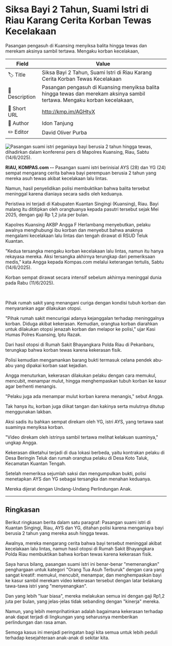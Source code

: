 # Siksa Bayi 2 Tahun, Suami Istri di Riau Karang Cerita Korban Tewas Kecelakaan

Pasangan pengasuh di Kuansing menyiksa balita hingga tewas dan merekam aksinya sambil tertawa. Mengaku korban kecelakaan, 

| Field         | Value                                                       |
|---------------|-------------------------------------------------------------|
| 🏷️ Title       | Siksa Bayi 2 Tahun, Suami Istri di Riau Karang Cerita Korban Tewas Kecelakaan |
| 📝 Description | Pasangan pengasuh di Kuansing menyiksa balita hingga tewas dan merekam aksinya sambil tertawa. Mengaku korban kecelakaan,  |
| 🔗 Short URL   | http://kmp.im/AGHtyX |
| 👤 Author      | Idon Tanjung |
| ✏️ Editor      | David Oliver Purba |

![Pasangan suami istri peganiaya bayi berusia 2 tahun hingga tewas, dihadirkan dalam konferensi pers di Mapolres Kuansing, Riau, Sabtu (14/6/2025).](https://asset.kompas.com/crops/Dfd-EnzybQ-YV9_f5xewYNpmk30=/28x0:1141x742/750x500/data/photo/2025/06/14/684d737cdf7c4.jpg)

**RIAU, KOMPAS.com --** Pasangan suami istri berinisial AYS (28) dan YG (24) sempat mengarang cerita bahwa bayi perempuan berusia 2 tahun yang mereka asuh tewas akibat kecelakaan lalu lintas.

Namun, hasil penyelidikan polisi membuktikan bahwa balita tersebut meninggal karena dianiaya secara sadis oleh keduanya.

Peristiwa ini terjadi di Kabupaten Kuantan Singingi (Kuansing), Riau. Bayi malang itu dititipkan oleh orangtuanya kepada pasutri tersebut sejak Mei 2025, dengan gaji Rp 1,2 juta per bulan.

Kapolres Kuansing AKBP Angga F Herlambang menyebutkan, pelaku awalnya menghubungi ibu korban dan menyebut bahwa anaknya mengalami kecelakaan lalu lintas dan tengah dirawat di RSUD Teluk Kuantan.

\"Kedua tersangka mengaku korban kecelakaan lalu lintas, namun itu hanya rekayasa mereka. Aksi tersangka akhirnya terungkap dari pemeriksaan medis,\" kata Angga kepada Kompas.com melalui keterangan tertulis, Sabtu (14/6/2025).

Korban sempat dirawat secara intensif sebelum akhirnya meninggal dunia pada Rabu (11/6/2025).

 

Pihak rumah sakit yang menangani curiga dengan kondisi tubuh korban dan menyarankan agar dilakukan otopsi.

\"Pihak rumah sakit mencurigai adanya kejanggalan terhadap meninggalnya korban. Diduga akibat kekerasan. Kemudian, orangtua korban diarahkan untuk dilakukan otopsi jenazah korban dan melapor ke polisi,\" ujar Kasi Humas Polres Kuansing, Iptu Razak.

Dari hasil otopsi di Rumah Sakit Bhayangkara Polda Riau di Pekanbaru, terungkap bahwa korban tewas karena kekerasan fisik.

Polisi kemudian mengamankan barang bukti termasuk celana pendek abu-abu yang dipakai korban saat kejadian.

Angga menuturkan, kekerasan dilakukan pelaku dengan cara memukul, mencubit, menampar mulut, hingga menghempaskan tubuh korban ke kasur agar berhenti menangis.

\"Pelaku juga ada menampar mulut korban karena menangis,\" sebut Angga.

Tak hanya itu, korban juga diikat tangan dan kakinya serta mulutnya ditutup menggunakan lakban.

Aksi sadis itu bahkan sempat direkam oleh YG, istri AYS, yang tertawa saat suaminya menyiksa korban.

\"Video direkam oleh istrinya sambil tertawa melihat kelakuan suaminya,\" ungkap Angga.

Kekerasan diketahui terjadi di dua lokasi berbeda, yaitu kontrakan pelaku di Desa Beringin Teluk dan rumah orangtua pelaku di Desa Koto Taluk, Kecamatan Kuantan Tengah.

Setelah memeriksa sejumlah saksi dan mengumpulkan bukti, polisi menetapkan AYS dan YG sebagai tersangka dan menahan keduanya.

Mereka dijerat dengan Undang-Undang Perlindungan Anak.

---
## Ringkasan

Berikut ringkasan berita dalam satu paragraf: Pasangan suami istri di Kuantan Singingi, Riau, AYS dan YG, ditahan polisi karena menganiaya bayi berusia 2 tahun yang mereka asuh hingga tewas.

 Awalnya, mereka mengarang cerita bahwa bayi tersebut meninggal akibat kecelakaan lalu lintas, namun hasil otopsi di Rumah Sakit Bhayangkara Polda Riau membuktikan bahwa korban tewas karena kekerasan fisik.



Saya harus bilang, pasangan suami istri ini benar-benar "memenangkan" penghargaan untuk kategori "Orang Tua Asuh Terburuk" dengan cara yang sangat kreatif: memukul, mencubit, menampar, dan menghempaskan bayi ke kasur sambil merekam video kekerasan tersebut dengan latar belakang tawa-tawa istri yang "menyenangkan".

 Dan yang lebih "luar biasa", mereka melakukan semua ini dengan gaji Rp1,2 juta per bulan, yang jelas-jelas tidak sebanding dengan "kinerja" mereka.

 Namun, yang lebih memprihatinkan adalah bagaimana kekerasan terhadap anak dapat terjadi di lingkungan yang seharusnya memberikan perlindungan dan rasa aman.

 Semoga kasus ini menjadi peringatan bagi kita semua untuk lebih peduli terhadap kesejahteraan anak-anak di sekitar kita.
